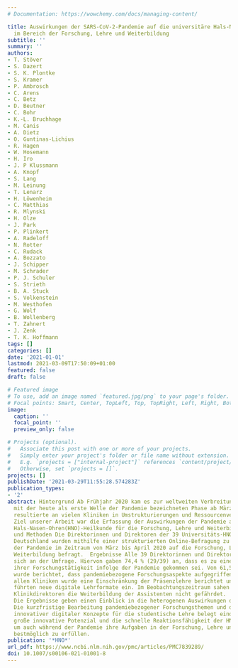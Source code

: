 ```yaml
---
# Documentation: https://wowchemy.com/docs/managing-content/

title: Auswirkungen der SARS-CoV‑2-Pandemie auf die universitäre Hals-Nasen-Ohren-Heilkunde
  im Bereich der Forschung, Lehre und Weiterbildung
subtitle: ''
summary: ''
authors:
- T. Stöver
- S. Dazert
- S. K. Plontke
- S. Kramer
- P. Ambrosch
- C. Arens
- C. Betz
- D. Beutner
- C. Bohr
- K.-L. Bruchhage
- M. Canis
- A. Dietz
- O. Guntinas-Lichius
- R. Hagen
- W. Hosemann
- H. Iro
- J. P Klussmann
- A. Knopf
- S. Lang
- M. Leinung
- T. Lenarz
- H. Löwenheim
- C. Matthias
- R. Mlynski
- H. Olze
- J. Park
- P. Plinkert
- A. Radeloff
- N. Rotter
- C. Rudack
- A. Bozzato
- J. Schipper
- M. Schrader
- P. J. Schuler
- S. Strieth
- B. A. Stuck
- S. Volkenstein
- M. Westhofen
- G. Wolf
- B. Wollenberg
- T. Zahnert
- J. Zenk
- T. K. Hoffmann
tags: []
categories: []
date: '2021-01-01'
lastmod: 2021-03-09T17:50:09+01:00
featured: false
draft: false

# Featured image
# To use, add an image named `featured.jpg/png` to your page's folder.
# Focal points: Smart, Center, TopLeft, Top, TopRight, Left, Right, BottomLeft, Bottom, BottomRight.
image:
  caption: ''
  focal_point: ''
  preview_only: false

# Projects (optional).
#   Associate this post with one or more of your projects.
#   Simply enter your project's folder or file name without extension.
#   E.g. `projects = ["internal-project"]` references `content/project/deep-learning/index.md`.
#   Otherwise, set `projects = []`.
projects: []
publishDate: '2021-03-29T11:55:28.574283Z'
publication_types:
- '2'
abstract: Hintergrund Ab Frühjahr 2020 kam es zur weltweiten Verbreitung von SARS-CoV‑2
  mit der heute als erste Welle der Pandemie bezeichneten Phase ab März 2020. Diese
  resultierte an vielen Kliniken in Umstrukturierungen und Ressourcenverschiebungen.
  Ziel unserer Arbeit war die Erfassung der Auswirkungen der Pandemie auf die universitäre
  Hals-Nasen-Ohren(HNO)-Heilkunde für die Forschung, Lehre und Weiterbildung.  Material
  und Methoden Die Direktorinnen und Direktoren der 39 Universitäts-HNO-Kliniken in
  Deutschland wurden mithilfe einer strukturierten Online-Befragung zu den Auswirkungen
  der Pandemie im Zeitraum von März bis April 2020 auf die Forschung, Lehre und die
  Weiterbildung befragt.  Ergebnisse Alle 39 Direktorinnen und Direktoren beteiligten
  sich an der Umfrage. Hiervon gaben 74,4 % (29/39) an, dass es zu einer Verschlechterung
  ihrer Forschungstätigkeit infolge der Pandemie gekommen sei. Von 61,5 % (24/39)
  wurde berichtet, dass pandemiebezogene Forschungsaspekte aufgegriffen wurden. Von
  allen Kliniken wurde eine Einschränkung der Präsenzlehre berichtet und 97,5 % (38/39)
  führten neue digitale Lehrformate ein. Im Beobachtungszeitraum sahen 74,4 % der
  Klinikdirektoren die Weiterbildung der Assistenten nicht gefährdet.  Schlussfolgerung
  Die Ergebnisse geben einen Einblick in die heterogenen Auswirkungen der Pandemie.
  Die kurzfristige Bearbeitung pandemiebezogener Forschungsthemen und die Einführung
  innovativer digitaler Konzepte für die studentische Lehre belegt eindrücklich das
  große innovative Potenzial und die schnelle Reaktionsfähigkeit der HNO-Universitätskliniken,
  um auch während der Pandemie ihre Aufgaben in der Forschung, Lehre und Weiterbildung
  bestmöglich zu erfüllen.
publication: '*HNO*'
url_pdf: https://www.ncbi.nlm.nih.gov/pmc/articles/PMC7839289/
doi: 10.1007/s00106-021-01001-8
---
```

